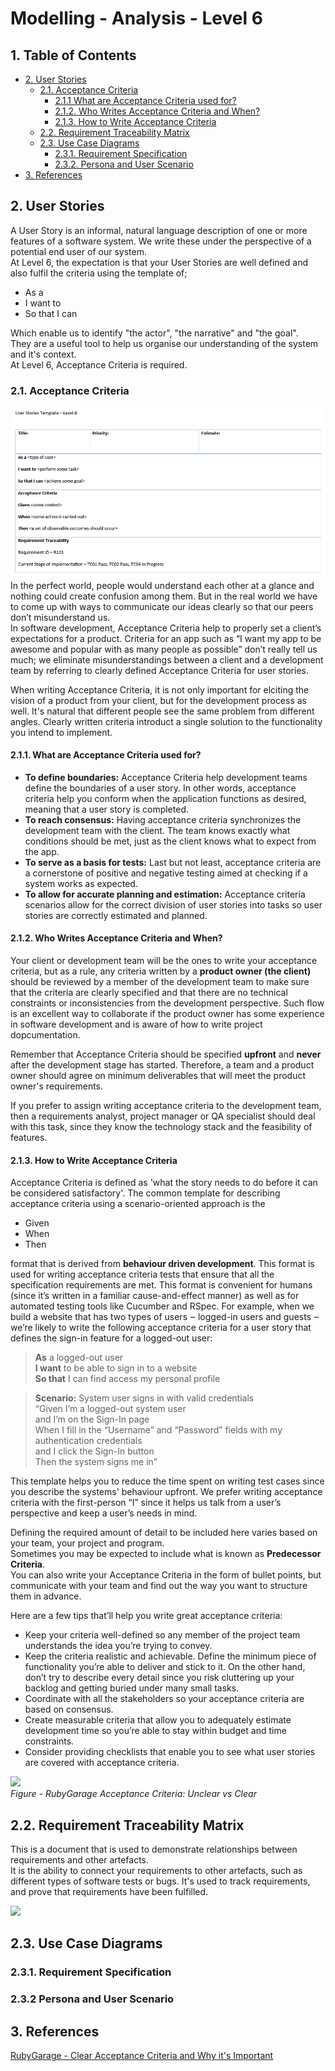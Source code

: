 # Modelling - Analysis - Level 6

## 1. Table of Contents
- [2. User Stories](#2-user-stories)
  - [2.1. Acceptance Criteria](#21-acceptance-criteria)
      - [2.1.1 What are Acceptance Criteria used for?](#211-what-are-acceptance-criteria-used-for)
      - [2.1.2. Who Writes Acceptance Criteria and When?](#212-who-writes-acceptance-criteria-and-when)
      - [2.1.3. How to Write Acceptance Criteria](#213-how-to-write-acceptance-criteria)
  - [2.2. Requirement Traceability Matrix](#22-requirement-traceability-matrix)
  - [2.3. Use Case Diagrams](#23-use-case-diagrams)
      - [2.3.1. Requirement Specification](#231-requirement-specification)
      - [2.3.2. Persona and User Scenario](#232-persona-and-user-scenario) 
- [3. References](#3-references)

## 2. User Stories

A User Story is an informal, natural language description of one or more features of a software system. We write these under the perspective of a potential end user of our system.  
At Level 6, the expectation is that your User Stories are well defined and also fulfil the criteria using the template of;

* As a
* I want to
* So that I can

Which enable us to identify "the actor", "the narrative" and "the goal".  
They are a useful tool to help us organise our understanding of the system and it's context.  
At Level 6, Acceptance Criteria is required.

### 2.1. Acceptance Criteria

![](Level_6_UserStoryTemplate.PNG)
In the perfect world, people would understand each other at a glance and nothing could create confusion among them. But in the real world we have to come up with ways to communicate our ideas clearly so that our peers don’t misunderstand us.  
In software development, Acceptance Criteria help to properly set a client’s expectations for a product. Criteria for an app such as “I want my app to be awesome and popular with as many people as possible” don’t really tell us much; we eliminate misunderstandings between a client and a development team by referring to clearly defined Acceptance Criteria for user stories.  

When writing Acceptance Criteria, it is not only important for elciting the vision of a product from your client, but for the development process as well. It's natural that different people see the same problem from different angles. Clearly written criteria introduct a single solution to the functionality you intend to implement.  

#### 2.1.1. What are Acceptance Criteria used for?

* **To define boundaries:** Acceptance Criteria help development teams define the boundaries of a user story. In other words, acceptance criteria help you conform when the application functions as desired, meaning that a user story is completed.
* **To reach consensus:** Having acceptance criteria synchronizes the development team with the client. The team knows exactly what conditions should be met, just as the client knows what to expect from the app.
* **To serve as a basis for tests:** Last but not least, acceptance criteria are a cornerstone of positive and negative testing aimed at checking if a system works as expected.
* **To allow for accurate planning and estimation:** Acceptance criteria scenarios allow for the correct division of user stories into tasks so user stories are correctly estimated and planned. 

#### 2.1.2. Who Writes Acceptance Criteria and When?

Your client or development team will be the ones to write your acceptance criteria, but as a rule, any criteria written by a **product owner (the client)** should be reviewed by a member of the development team to make sure that the criteria are clearly specified and that there are no technical constraints or inconsistencies from the development perspective. Such flow is an excellent way to collaborate if the product owner has some experience in software development and is aware of how to write project dopcumentation.  

Remember that Acceptance Criteria should be specified **upfront** and **never** after the development stage has started. Therefore, a team and a product owner should agree on minimum deliverables that will meet the product owner's requirements.  

If you prefer to assign writing acceptance criteria to the development team, then a requirements analyst, project manager or QA specialist should deal with this task, since they know the technology stack and the feasibility of features.

#### 2.1.3. How to Write Acceptance Criteria

Acceptance Criteria is defined as 'what the story needs to do before it can be considered satisfactory'.
The common template for describing acceptance criteria using a scenario-oriented approach is the

* Given
* When
* Then  

format that is derived from **behaviour driven development**. This format is used for writing acceptance criteria tests that ensure that all the specification requirements are met. This format is convenient for humans (since it’s written in a familiar cause-and-effect manner) as well as for automated testing tools like Cucumber and RSpec. For example, when we build a website that has two types of users ‒ logged-in users and guests ‒ we’re likely to write the following acceptance criteria for a user story that defines the sign-in feature for a logged-out user:  

> **As** a logged-out user  
> **I want** to be able to sign in to a website  
> **So that** I can find access my personal profile  
  
> **Scenario:** System user signs in with valid credentials  
> “Given I’m a logged-out system user  
> and I’m on the Sign-In page  
> When I fill in the “Username” and “Password” fields with my authentication credentials  
> and I click the Sign-In button  
> Then the system signs me in”  

This template helps you to reduce the time spent on writing test cases since you describe the systems' behaviour upfront. We prefer writing acceptance criteria with the first-person “I” since it helps us talk from a user’s perspective and keep a user’s needs in mind.  

Defining the required amount of detail to be included here varies based on your team, your project and program.  
Sometimes you may be expected to include what is known as **Predecessor Criteria**.  
You can also write your Acceptance Criteria in the form of bullet points, but communicate with your team and find out the way you want to structure them in advance.  

Here are a few tips that’ll help you write great acceptance criteria:

* Keep your criteria well-defined so any member of the project team understands the idea you’re trying to convey.
* Keep the criteria realistic and achievable. Define the minimum piece of functionality you’re able to deliver and stick to it. On the other hand, don’t try to describe every detail since you risk cluttering up your backlog and getting buried under many small tasks.
* Coordinate with all the stakeholders so your acceptance criteria are based on consensus.
* Create measurable criteria that allow you to adequately estimate development time so you’re able to stay within budget and time constraints.
* Consider providing checklists that enable you to see what user stories are covered with acceptance criteria.  
  
![](https://rubygarage.s3.amazonaws.com/uploads/article_image/file/608/acceptance-criteria.jpg)  
*Figure - RubyGarage Acceptance Criteria: Unclear vs Clear*

## 2.2. Requirement Traceability Matrix
This is a document that is used to demonstrate relationships between requirements and other artefacts.  
It is the ability to connect your requirements to other artefacts, such as different types of software tests or bugs. It's used to track requirements, and prove that requirements have been fulfilled.

![](https://github.com/ASERG-STELA/shu-dev-process-internal/blob/main/lifecycle/modelling/level6/Level_6_RTM_Template.PNG)

## 2.3. Use Case Diagrams


### 2.3.1. Requirement Specification


### 2.3.2 Persona and User Scenario


## 3. References
[RubyGarage - Clear Acceptance Criteria and Why it's Important](https://rubygarage.org/blog/clear-acceptance-criteria-and-why-its-important)
